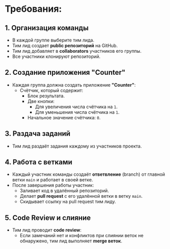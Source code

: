 # Требования:

## 1. Организация команды
- В каждой группе выберите тим лида.
- Тим лид создает **public репозиторий** на GitHub.
- Тим лид добавляет в **collaborators** участников его группы.
- Все участники клонируют репозиторий.

## 2. Создание приложения "Counter"
- Каждая группа должна создать приложение **"Counter"**:
  - Счётчик, который содержит:
    - Блок результата.
    - Две кнопки:
      - Для увеличения числа счётчика на `1`.
      - Для уменьшения числа счётчика на `1`.
    - Начальное значение счётчика: `0`.

## 3. Раздача заданий
- Тим лид раздаёт задания каждому из участников проекта.

## 4. Работа с ветками
- Каждый участник команды создаёт **ответвление** (branch) от главной ветки `main` и работает в своей ветке.
- После завершения работы участник:
  - Заливает код в удалённый репозиторий.
  - Делает **pull request** с его удалённой ветки в ветку `main`.
  - Скидывает ссылку на pull request тим лиду.

## 5. Code Review и слияние
- Тим лид проводит **code review**:
  - Если замечаний нет и конфликтов при слиянии веток не обнаружено, тим лид выполняет **merge веток**.
